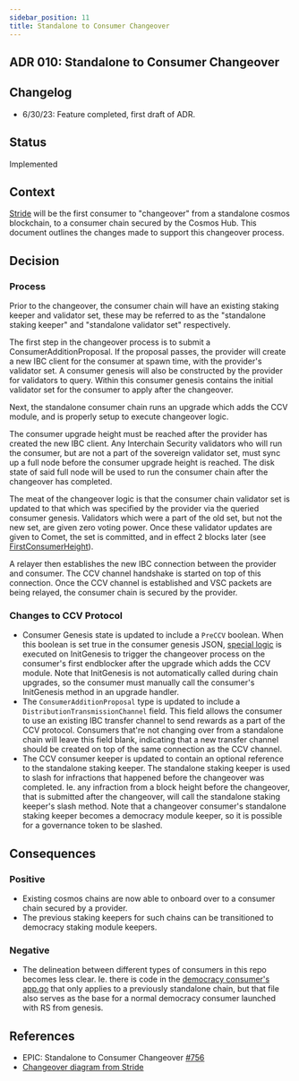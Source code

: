 ```yaml
---
sidebar_position: 11
title: Standalone to Consumer Changeover
---
```


## ADR 010: Standalone to Consumer Changeover

## Changelog

- 6/30/23: Feature completed, first draft of ADR.

## Status

Implemented

## Context

[Stride](https://github.com/Stride-Labs/stride) will be the first consumer to "changeover" from a standalone cosmos blockchain, to a consumer chain secured by the Cosmos Hub. This document outlines the changes made to support this changeover process.

## Decision

### Process

Prior to the changeover, the consumer chain will have an existing staking keeper and validator set, these may be referred to as the "standalone staking keeper" and "standalone validator set" respectively.

The first step in the changeover process is to submit a ConsumerAdditionProposal. If the proposal passes, the provider will create a new IBC client for the consumer at spawn time, with the provider's validator set. A consumer genesis will also be constructed by the provider for validators to query. Within this consumer genesis contains the initial validator set for the consumer to apply after the changeover.

Next, the standalone consumer chain runs an upgrade which adds the CCV module, and is properly setup to execute changeover logic.

The consumer upgrade height must be reached after the provider has created the new IBC client. Any Interchain Security validators who will run the consumer, but are not a part of the sovereign validator set, must sync up a full node before the consumer upgrade height is reached. The disk state of said full node will be used to run the consumer chain after the changeover has completed.

The meat of the changeover logic is that the consumer chain validator set is updated to that which was specified by the provider via the queried consumer genesis. Validators which were a part of the old set, but not the new set, are given zero voting power. Once these validator updates are given to Comet, the set is committed, and in effect 2 blocks later (see [FirstConsumerHeight](https://github.com/Roc8Trppn/interchain-security/blob/f10e780df182158d95a30f7cf94588b2d0479309/x/ccv/consumer/keeper/changeover.go#L19)).

A relayer then establishes the new IBC connection between the provider and consumer. The CCV channel handshake is started on top of this connection. Once the CCV channel is established and VSC packets are being relayed, the consumer chain is secured by the provider.

### Changes to CCV Protocol

- Consumer Genesis state is updated to include a `PreCCV` boolean. When this boolean is set true in the consumer genesis JSON, [special logic](https://github.com/Roc8Trppn/interchain-security/blob/f10e780df182158d95a30f7cf94588b2d0479309/x/ccv/consumer/keeper/changeover.go) is executed on InitGenesis to trigger the changeover process on the consumer's first endblocker after the upgrade which adds the CCV module. Note that InitGenesis is not automatically called during chain upgrades, so the consumer must manually call the consumer's InitGenesis method in an upgrade handler.
- The `ConsumerAdditionProposal` type is updated to include a `DistributionTransmissionChannel` field. This field allows the consumer to use an existing IBC transfer channel to send rewards as a part of the CCV protocol. Consumers that're not changing over from a standalone chain will leave this field blank, indicating that a new transfer channel should be created on top of the same connection as the CCV channel.
- The CCV consumer keeper is updated to contain an optional reference to the standalone staking keeper. The standalone staking keeper is used to slash for infractions that happened before the changeover was completed. Ie. any infraction from a block height before the changeover, that is submitted after the changeover, will call the standalone staking keeper's slash method. Note that a changeover consumer's standalone staking keeper becomes a democracy module keeper, so it is possible for a governance token to be slashed.

## Consequences

### Positive

- Existing cosmos chains are now able to onboard over to a consumer chain secured by a provider.
- The previous staking keepers for such chains can be transitioned to democracy staking module keepers.

### Negative

- The delineation between different types of consumers in this repo becomes less clear. Ie. there is code in the [democracy consumer's app.go](https://github.com/Roc8Trppn/interchain-security/blob/f10e780df182158d95a30f7cf94588b2d0479309/app/consumer-democracy/app.go) that only applies to a previously standalone chain, but that file also serves as the base for a normal democracy consumer launched with RS from genesis.

## References

- EPIC: Standalone to Consumer Changeover [#756](https://github.com/Roc8Trppn/interchain-security/issues/756)
- [Changeover diagram from Stride](https://app.excalidraw.com/l/9UFOCMAZLAI/5EVLj0WJcwt)
